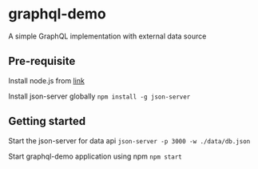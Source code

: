 # graphql-demo
A simple GraphQL implementation with external data source

## Pre-requisite
Install node.js from [link](https://nodejs.org/en/download/)

Install json-server globally 
`
  npm install -g json-server
`

## Getting started
Start the json-server for data api
`
  json-server -p 3000 -w ./data/db.json
`

Start graphql-demo application using npm
`
  npm start
`
